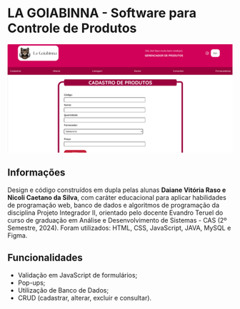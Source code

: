 # LA GOIABINNA - Software para Controle de Produtos

[![Assista ao vídeo](telaExibicao.png)](siteApresentacao.mp4)

## Informações

Design e código construídos em dupla pelas alunas <strong>Daiane Vitória Raso e Nicoli Caetano da Silva</strong>, com caráter educacional para aplicar habilidades de programação web, banco de dados e algoritmos de programação da disciplina Projeto Integrador II, orientado pelo docente Evandro Teruel do curso de graduação em Análise e Desenvolvimento de Sistemas - CAS (2º Semestre, 2024). Foram utilizados: HTML, CSS, JavaScript, JAVA, MySQL e Figma.

## Funcionalidades

- Validação em JavaScript de formulários;
- Pop-ups;
- Utilização de Banco de Dados;
- CRUD (cadastrar, alterar, excluir e consultar).

